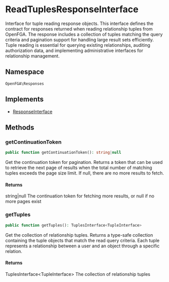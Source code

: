 # ReadTuplesResponseInterface

Interface for tuple reading response objects. This interface defines the contract for responses returned when reading relationship tuples from OpenFGA. The response includes a collection of tuples matching the query criteria and pagination support for handling large result sets efficiently. Tuple reading is essential for querying existing relationships, auditing authorization data, and implementing administrative interfaces for relationship management.

## Namespace
`OpenFGA\Responses`

## Implements
* [ResponseInterface](ResponseInterface.md)



## Methods
### getContinuationToken


```php
public function getContinuationToken(): string|null
```

Get the continuation token for pagination. Returns a token that can be used to retrieve the next page of results when the total number of matching tuples exceeds the page size limit. If null, there are no more results to fetch.


#### Returns
string&#124;null
 The continuation token for fetching more results, or null if no more pages exist

### getTuples


```php
public function getTuples(): TuplesInterface<TupleInterface>
```

Get the collection of relationship tuples. Returns a type-safe collection containing the tuple objects that match the read query criteria. Each tuple represents a relationship between a user and an object through a specific relation.


#### Returns
TuplesInterface&lt;TupleInterface&gt;
 The collection of relationship tuples

